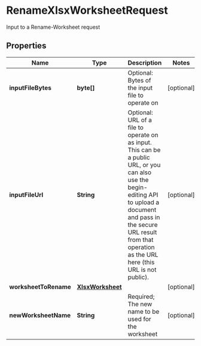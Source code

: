 

# RenameXlsxWorksheetRequest

Input to a Rename-Worksheet request

## Properties

| Name | Type | Description | Notes |
|------------ | ------------- | ------------- | -------------|
|**inputFileBytes** | **byte[]** | Optional: Bytes of the input file to operate on |  [optional] |
|**inputFileUrl** | **String** | Optional: URL of a file to operate on as input.  This can be a public URL, or you can also use the begin-editing API to upload a document and pass in the secure URL result from that operation as the URL here (this URL is not public). |  [optional] |
|**worksheetToRename** | [**XlsxWorksheet**](XlsxWorksheet.md) |  |  [optional] |
|**newWorksheetName** | **String** | Required; The new name to be used for the worksheet |  [optional] |



